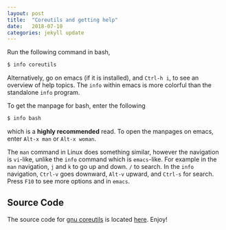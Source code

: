 ```yaml
---
layout: post
title:  "Coreutils and getting help"
date:   2018-07-10
categories: jekyll update
---
```


Run the following command in bash,

``` bash
$ info coreutils
```
Alternatively, go on emacs (if it is installed), and `Ctrl-h i`, to see an overview of help topics. The `info` within emacs is more colorful than the standalone `info` program.

To get the manpage for bash, enter the following  

``` bash
$ info bash
```

which is a **highly recommended** read. To open the manpages on emacs, enter `Alt-x man` or `Alt-x woman`.

The `man` command in Linux does something similar, however the navigation is `vi`-like, unlike the `info` command which is `emacs`-like. For example in the `man` navigation, `j` and `k` to go up and down. `/` to search. In the `info` navigation, `Ctrl-v` goes downward, `Alt-v` upward, and `Ctrl-s` for search. Press `F10` to see more options and in `emacs`.

## Source Code

The source code for [gnu coreutils](http://www.gnu.org/software/coreutils/) is located [here](https://github.com/coreutils/coreutils/tree/master/src). Enjoy!

